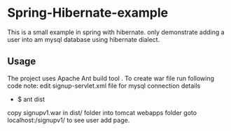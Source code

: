 # Spring-Hibernate-example

This is a small example in spring with hibernate. only demonstrate adding a user into am mysql database using hibernate dialect.
## Usage

The project uses Apache Ant build tool . To create war file run following code
note: edit signup-servlet.xml file for mysql connection details

* $ ant dist 

copy signupv1.war in dist/ folder into tomcat webapps folder
goto localhost:<port>/signupv1/ to see user add page.
